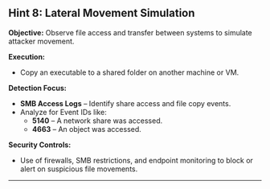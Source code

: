 
## Hint 8: Lateral Movement Simulation

**Objective:** Observe file access and transfer between systems to simulate attacker movement.

**Execution:**
- Copy an executable to a shared folder on another machine or VM.

**Detection Focus:**
- **SMB Access Logs** – Identify share access and file copy events.
- Analyze for Event IDs like:
  - **5140** – A network share was accessed.
  - **4663** – An object was accessed.

**Security Controls:**
- Use of firewalls, SMB restrictions, and endpoint monitoring to block or alert on suspicious file movements.

---
